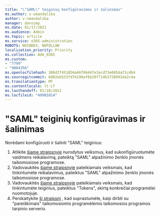 ```yaml
---
title: "\"SAML\" teiginių konfigūravimas ir šalinimas"
ms.author: v-smandalika
author: v-smandalika
manager: dansimp
ms.date: 01/17/2021
ms.audience: Admin
ms.topic: article
ms.service: o365-administration
ROBOTS: NOINDEX, NOFOLLOW
localization_priority: Priority
ms.collection: Adm_O365
ms.custom:
- "7799"
- "9004356"
ms.openlocfilehash: 306d2f451856a66f06447e3acd73e065da71cd64
ms.sourcegitcommit: 6d02eb533fd74199af6b20f714b3720991da2c4a
ms.translationtype: MT
ms.contentlocale: lt-LT
ms.lasthandoff: 01/18/2021
ms.locfileid: "49901014"
---
```

# <a name="configure-and-troubleshoot-saml-claims"></a>"SAML" teiginių konfigūravimas ir šalinimas

Norėdami konfigūruoti ir šalinti "SAML" teiginius:

1. Atlikite [šiame straipsnyje](https://docs.microsoft.com/azure/active-directory/develop/active-directory-enterprise-app-role-management) nurodytus veiksmus, kad sukonfigūruotumėte vaidmens reikalavimą, pateiktą "SAML" atpažinimo ženklo įmonės taikomosiose programose.
2. Vadovaukitės [šiame straipsnyje](https://docs.microsoft.com/azure/active-directory/develop/active-directory-saml-claims-customization) pateikiamais veiksmais, kad tinkintumėte reikalavimus, pateiktus "SAML" atpažinimo ženklo įmonės taikomosiose programose.
3. Vadovaukitės [šiame straipsnyje](https://docs.microsoft.com/azure/active-directory/develop/active-directory-claims-mapping) pateikiamais veiksmais, kad tinkintumėte teiginius, pateiktus "Tokens", skirtą konkrečiai programėlei nuomotojuje.
4. Perskaitykite [šį straipsnį](https://docs.microsoft.com/azure/active-directory/manage-apps/application-proxy-configure-for-claims-aware-applications) , kad suprastumėte, kaip dirbti su "pareiškimais" taikomosiomis programėlėmis taikomosios programos tarpinio serverio.